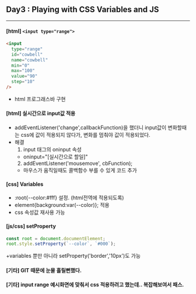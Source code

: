 ## Day3 : Playing with CSS Variables and JS

---

#### [html] `<input type="range">`

```html
<input
  type="range"
  id="cowbell"
  name="cowbell"
  min="0"
  max="100"
  value="90"
  step="10"
/>
```

- html 프로그래스바 구현

#### [html] 실시간으로 input값 적용

- addEventListener('change',callbackFunction)을 했더니 input값이 변화할때는 css에 값이 적용되지 않다가, 변화를 멈춰야 값이 적용되었다.
- 해결
  1. input 태그의 oninput 속성
  - oninput="[실시간으로 할일]"
  2. addEventListener('mousemove', cbFunction);
  - 마우스가 움직일때도 콜백함수 부를 수 있게 코드 추가

#### [css] Variables

- :root{--color:#fff} 설정. (html전역에 적용되도록)
- element{background:var(--color)}; 적용
- css 속성값 재사용 가능

#### [js/css] setProperty

```js
const root = document.documentElement;
root.style.setProperty(`--color`, `#000`);
```

+variables 뿐만 아니라 setProperty('border','10px')도 가능

#### [기타] GIT 때문에 눈물 흘릴뻔했다.

#### [기타] input range 예시화면에 맞춰서 css 적용하려고 했는데.. 복잡해보여서 패스.

